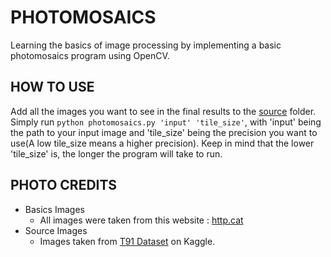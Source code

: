 # PHOTOMOSAICS

Learning the basics of image processing by implementing a basic photomosaics program using OpenCV.

## HOW TO USE

Add all the images you want to see in the final results to the [source](Source_Images) folder. <br>
Simply run ``python photomosaics.py 'input' 'tile_size'``, with 'input' being the path to your input image and 'tile_size' being the precision you want to use(A low tile_size means a higher precision). Keep in mind that the lower 'tile_size' is, the longer the program will take to run.

## PHOTO CREDITS

- Basics Images
    - All images were taken from this website : [http.cat](https://http.cat/)
- Source Images
    - Images taken from [T91 Dataset](https://www.kaggle.com/datasets/ll01dm/t91-image-dataset) on Kaggle.